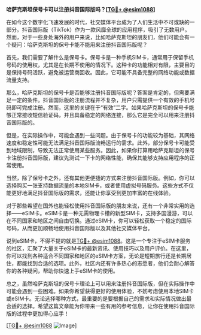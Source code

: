 **哈萨克斯坦保号卡可以注册抖音国际版吗？[[TG💪+ @esim1088](https://t.me/s/esim1088)]**

在如今这个数字化飞速发展的时代，社交媒体平台成为了人们生活中不可或缺的一部分。抖音国际版（TikTok）作为一款风靡全球的应用程序，吸引了无数用户。然而，对于一些身处海外的用户来说，比如哈萨克斯坦的朋友们，他们可能会有一个疑问：哈萨克斯坦的保号卡能不能用来注册抖音国际版呢？

首先，我们需要了解什么是保号卡。保号卡是一种手机SIM卡，通常用于保留手机号码的使用权，尤其是在长期不使用的情况下。这种卡的功能相对有限，主要目的是保持号码活跃，避免被运营商回收。因此，它可能不具备完整的网络功能或数据流量支持。

那么，哈萨克斯坦的保号卡是否能够注册抖音国际版呢？答案是肯定的，但需要满足一定的条件。抖音国际版的注册流程并不复杂，用户只需提供一个有效的手机号码即可完成注册。然而，这里的关键在于“有效”二字。如果哈萨克斯坦的保号卡能够正常接收短信验证码，并且具备稳定的网络连接，那么它是完全可以用来注册抖音国际版的。

但是，在实际操作中，可能会遇到一些问题。由于保号卡的功能较为基础，其网络速度和稳定性可能无法满足抖音国际版流畅运行的需求。此外，部分保号卡可能受到地域限制，导致无法正常使用某些服务。因此，如果你打算用哈萨克斯坦的保号卡注册抖音国际版，建议先测试一下卡的网络性能，确保其能够支持应用程序的正常使用。

当然，除了保号卡之外，还有其他更便捷的方式来注册抖音国际版。例如，你可以选择购买一张支持数据流量的本地SIM卡，或者使用虚拟号码服务。这些方式不仅能更好地满足抖音国际版的需求，还能让你享受到更加丰富的在线体验。

对于那些希望在国外也能轻松使用抖音国际版的朋友来说，还有一个非常实用的选择——eSIM卡。eSIM卡是一种无需物理卡槽的新型SIM卡，支持多国漫游，可以在不同国家和地区之间自由切换。通过eSIM卡，你可以轻松获取一个稳定的国际号码，从而更加顺畅地使用抖音国际版以及其他社交媒体平台。

说到eSIM卡，不得不提的就是[TG💪+ @esim1088](https://t.me/s/esim1088)。这是一个专注于eSIM卡服务的社区，汇聚了大量关于eSIM卡的最新资讯、使用技巧以及用户评价。在这里，你可以找到各种适合不同国家和地区的eSIM卡方案，无论是短期旅行还是长期居住，都能找到合适的选项。此外，社区内还有许多热心的志愿者，他们会耐心解答你的各种疑问，帮助你快速上手eSIM卡的使用。

总之，虽然哈萨克斯坦的保号卡理论上可以用来注册抖音国际版，但在实际操作中可能会遇到一些困难。如果你希望获得更好的使用体验，不妨考虑使用本地SIM卡或eSIM卡。无论选择哪种方式，最重要的是要根据自己的需求和实际情况做出最合适的选择。希望这篇文章能为你带来一些有用的参考信息，让你在使用抖音国际版的过程中更加得心应手！

[[TG💪+ @esim1088](https://t.me/s/esim1088) ![Image](https://i.postimg.cc/4NQfJmqS/Snipaste-2025-05-13-00-14-12.png)]